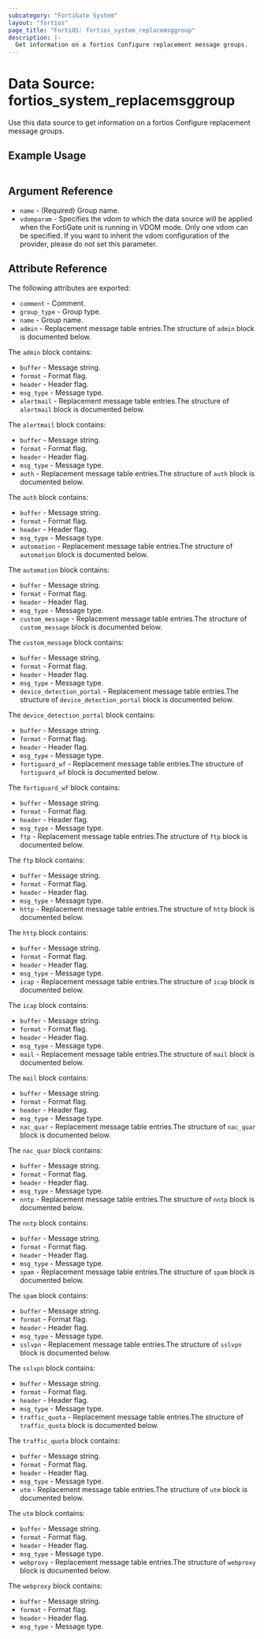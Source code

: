 ```yaml
---
subcategory: "FortiGate System"
layout: "fortios"
page_title: "FortiOS: fortios_system_replacemsggroup"
description: |-
  Get information on a fortios Configure replacement message groups.
---
```


# Data Source: fortios_system_replacemsggroup
Use this data source to get information on a fortios Configure replacement message groups.


## Example Usage

```hcl

```

## Argument Reference

* `name` - (Required) Group name.
* `vdomparam` - Specifies the vdom to which the data source will be applied when the FortiGate unit is running in VDOM mode. Only one vdom can be specified. If you want to inherit the vdom configuration of the provider, please do not set this parameter.

## Attribute Reference

The following attributes are exported:

* `comment` - Comment.
* `group_type` - Group type.
* `name` - Group name.
* `admin` - Replacement message table entries.The structure of `admin` block is documented below.

The `admin` block contains:

* `buffer` - Message string.
* `format` - Format flag.
* `header` - Header flag.
* `msg_type` - Message type.
* `alertmail` - Replacement message table entries.The structure of `alertmail` block is documented below.

The `alertmail` block contains:

* `buffer` - Message string.
* `format` - Format flag.
* `header` - Header flag.
* `msg_type` - Message type.
* `auth` - Replacement message table entries.The structure of `auth` block is documented below.

The `auth` block contains:

* `buffer` - Message string.
* `format` - Format flag.
* `header` - Header flag.
* `msg_type` - Message type.
* `automation` - Replacement message table entries.The structure of `automation` block is documented below.

The `automation` block contains:

* `buffer` - Message string.
* `format` - Format flag.
* `header` - Header flag.
* `msg_type` - Message type.
* `custom_message` - Replacement message table entries.The structure of `custom_message` block is documented below.

The `custom_message` block contains:

* `buffer` - Message string.
* `format` - Format flag.
* `header` - Header flag.
* `msg_type` - Message type.
* `device_detection_portal` - Replacement message table entries.The structure of `device_detection_portal` block is documented below.

The `device_detection_portal` block contains:

* `buffer` - Message string.
* `format` - Format flag.
* `header` - Header flag.
* `msg_type` - Message type.
* `fortiguard_wf` - Replacement message table entries.The structure of `fortiguard_wf` block is documented below.

The `fortiguard_wf` block contains:

* `buffer` - Message string.
* `format` - Format flag.
* `header` - Header flag.
* `msg_type` - Message type.
* `ftp` - Replacement message table entries.The structure of `ftp` block is documented below.

The `ftp` block contains:

* `buffer` - Message string.
* `format` - Format flag.
* `header` - Header flag.
* `msg_type` - Message type.
* `http` - Replacement message table entries.The structure of `http` block is documented below.

The `http` block contains:

* `buffer` - Message string.
* `format` - Format flag.
* `header` - Header flag.
* `msg_type` - Message type.
* `icap` - Replacement message table entries.The structure of `icap` block is documented below.

The `icap` block contains:

* `buffer` - Message string.
* `format` - Format flag.
* `header` - Header flag.
* `msg_type` - Message type.
* `mail` - Replacement message table entries.The structure of `mail` block is documented below.

The `mail` block contains:

* `buffer` - Message string.
* `format` - Format flag.
* `header` - Header flag.
* `msg_type` - Message type.
* `nac_quar` - Replacement message table entries.The structure of `nac_quar` block is documented below.

The `nac_quar` block contains:

* `buffer` - Message string.
* `format` - Format flag.
* `header` - Header flag.
* `msg_type` - Message type.
* `nntp` - Replacement message table entries.The structure of `nntp` block is documented below.

The `nntp` block contains:

* `buffer` - Message string.
* `format` - Format flag.
* `header` - Header flag.
* `msg_type` - Message type.
* `spam` - Replacement message table entries.The structure of `spam` block is documented below.

The `spam` block contains:

* `buffer` - Message string.
* `format` - Format flag.
* `header` - Header flag.
* `msg_type` - Message type.
* `sslvpn` - Replacement message table entries.The structure of `sslvpn` block is documented below.

The `sslvpn` block contains:

* `buffer` - Message string.
* `format` - Format flag.
* `header` - Header flag.
* `msg_type` - Message type.
* `traffic_quota` - Replacement message table entries.The structure of `traffic_quota` block is documented below.

The `traffic_quota` block contains:

* `buffer` - Message string.
* `format` - Format flag.
* `header` - Header flag.
* `msg_type` - Message type.
* `utm` - Replacement message table entries.The structure of `utm` block is documented below.

The `utm` block contains:

* `buffer` - Message string.
* `format` - Format flag.
* `header` - Header flag.
* `msg_type` - Message type.
* `webproxy` - Replacement message table entries.The structure of `webproxy` block is documented below.

The `webproxy` block contains:

* `buffer` - Message string.
* `format` - Format flag.
* `header` - Header flag.
* `msg_type` - Message type.
